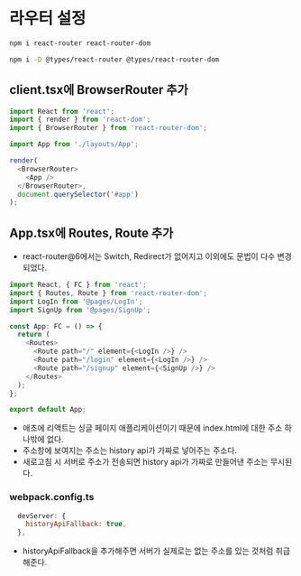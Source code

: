 # 라우터 설정

```bash
npm i react-router react-router-dom
```

```bash
npm i -D @types/react-router @types/react-router-dom
```

## client.tsx에 BrowserRouter 추가

```ts
import React from 'react';
import { render } from 'react-dom';
import { BrowserRouter } from 'react-router-dom';

import App from './layouts/App';

render(
  <BrowserRouter>
    <App />
  </BrowserRouter>,
  document.querySelector('#app')
);
```

## App.tsx에 Routes, Route 추가

- react-router@6에서는 Switch, Redirect가 없어지고 이외에도 문법이 다수 변경되었다.

```ts
import React, { FC } from 'react';
import { Routes, Route } from 'react-router-dom';
import LogIn from '@pages/LogIn';
import SignUp from '@pages/SignUp';

const App: FC = () => {
  return (
    <Routes>
      <Route path="/" element={<LogIn />} />
      <Route path="/login" element={<LogIn />} />
      <Route path="/signup" element={<SignUp />} />
    </Routes>
  );
};

export default App;
```

- 애초에 리액트는 싱글 페이지 애플리케이션이기 때문에 index.html에 대한 주소 하나밖에 없다.
- 주소창에 보여지는 주소는 history api가 가짜로 넣어주는 주소다.
- 새로고침 시 서버로 주소가 전송되면 history api가 가짜로 만들어낸 주소는 무시된다.

### webpack.config.ts

```js
  devServer: {
    historyApiFallback: true,
  },
```

- historyApiFallback을 추가해주면 서버가 실제로는 없는 주소를 있는 것처럼 취급해준다.

